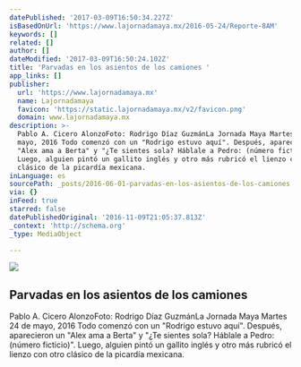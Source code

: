 ```yaml
---
datePublished: '2017-03-09T16:50:34.227Z'
isBasedOnUrl: 'https://www.lajornadamaya.mx/2016-05-24/Reporte-8AM'
keywords: []
related: []
author: []
dateModified: '2017-03-09T16:50:24.102Z'
title: 'Parvadas en los asientos de los camiones '
app_links: []
publisher:
  url: 'https://www.lajornadamaya.mx'
  name: Lajornadamaya
  favicon: 'https://static.lajornadamaya.mx/v2/favicon.png'
  domain: www.lajornadamaya.mx
description: >-
  Pablo A. Cicero AlonzoFoto: Rodrigo Díaz GuzmánLa Jornada Maya Martes 24 de
  mayo, 2016 Todo comenzó con un "Rodrigo estuvo aquí". Después, aparecieron un
  "Alex ama a Berta" y "¿Te sientes sola? Háblale a Pedro: (número ficticio)".
  Luego, alguien pintó un gallito inglés y otro más rubricó el lienzo con otro
  clásico de la picardía mexicana.
inLanguage: es
sourcePath: _posts/2016-06-01-parvadas-en-los-asientos-de-los-camiones.md
via: {}
inFeed: true
starred: false
datePublishedOriginal: '2016-11-09T21:05:37.813Z'
_context: 'http://schema.org'
_type: MediaObject

---
```

<article style=""><img src="https://s3-us-west-2.amazonaws.com/the-grid-img/p/55607b45483cabe677cbf510e2331dfee2a5cedb.jpg" /><h1>Parvadas en los asientos de los camiones </h1><p>Pablo A. Cicero AlonzoFoto: Rodrigo Díaz GuzmánLa Jornada Maya Martes 24 de mayo, 2016 Todo comenzó con un "Rodrigo estuvo aquí". Después, aparecieron un "Alex ama a Berta" y "¿Te sientes sola? Háblale a Pedro: (número ficticio)". Luego, alguien pintó un gallito inglés y otro más rubricó el lienzo con otro clásico de la picardía mexicana.</p></article>